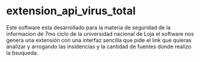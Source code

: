 # extension_api_virus_total
Este software esta desarrollado para la materia de seguridad de la informacion de 7mo ciclo de la universidad nacional de Loja
el software nos genera una extensión con una interfaz sencilla que pide el link que quieras analizar y arrogando las insidencias
y la cantidad de fuentes donde realizo la bsuqueda. 

